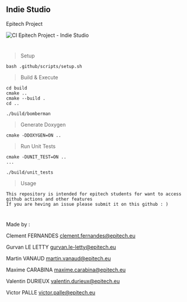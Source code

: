 ## Indie Studio

Epitech Project

![CI Epitech Project - Indie Studio](https://github.com/MyEpitech/B-YEP-400-PAR-4-1-indiestudio-martin.vanaud/actions/workflows/main.yml/badge.svg?branch=master)
#

> Setup
```
bash .github/scripts/setup.sh
```

> Build & Execute
```
cd build
cmake ..
cmake --build .
cd ..

./build/bomberman
```

> Generate Doxygen
```
cmake -DDOXYGEN=ON ..
```

> Run Unit Tests
```
cmake -DUNIT_TEST=ON ..
...

./build/unit_tests

```

> Usage
```
This repository is intended for epitech students for want to access github actions and other features
If you are heving an issue please submit it on this github : )
```
#

Made by :

Clement FERNANDES <clement.fernandes@epitech.eu>

Gurvan LE LETTY <gurvan.le-letty@epitech.eu>

Martin VANAUD <martin.vanaud@epitech.eu>

Maxime CARABINA <maxime.carabina@epitech.eu>

Valentin DURIEUX <valentin.durieux@epitech.eu>

Victor PALLE <victor.palle@epitech.eu>
